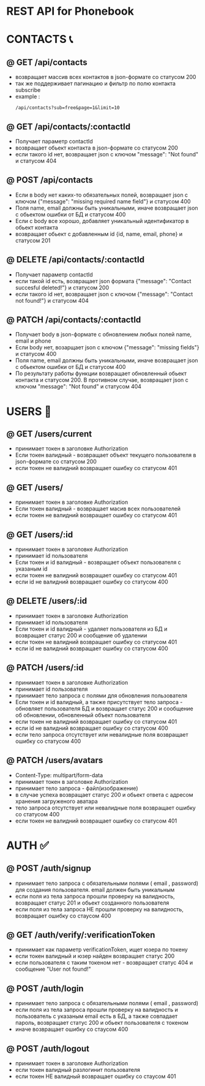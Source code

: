 # REST API for Phonebook

# CONTACTS :telephone_receiver:

## @ GET /api/contacts

- возвращает массив всех контактов в json-формате со статусом 200
- так же поддерживает пагинацию и фильтр по полю контакта subscribe
- example :
  ```
  /api/contacts?sub=free&page=1&limit=10
  ```

## @ GET /api/contacts/:contactId

- Получает параметр contactId
- возвращает обьект контакта в json-формате со статусом 200
- если такого id нет, возвращает json с ключом "message": "Not found" и статусом 404

## @ POST /api/contacts

- Если в body нет каких-то обязательных полей, возвращает json с ключом {"message": "missing
  required name field"} и статусом 400
- Поля name, email должны быть уникальными, иначе возвращает json с обьектом ошибки от БД и статусом
  400
- Если с body все хорошо, добавляет уникальный идентификатор в обьект контакта
- возвращает обьект с добавленным id {id, name, email, phone} и статусом 201

## @ DELETE /api/contacts/:contactId

- Получает параметр contactId
- если такой id есть, возвращает json формата {"message": "Contact succesful deleted!"} и статусом
  200
- если такого id нет, возвращает json с ключом {"message": "Contact not found!"} и статусом 404

## @ PATCH /api/contacts/:contactId

- Получает body в json-формате c обновлением любых полей name, email и phone
- Если body нет, возарщает json с ключом {"message": "missing fields"} и статусом 400
- Поля name, email должны быть уникальными, иначе возвращает json с обьектом ошибки от БД и статусом
  400
- По результату работы функции возвращает обновленный обьект контакта и статусом 200. В противном
  случае, возвращает json с ключом "message": "Not found" и статусом 404

# USERS :couple:

## @ GET /users/current

- принимает токен в заголовке Authorization
- Если токен валидный - возвращает объект текущего пользователя в json-формате со статусом 200
- если токен не валидний возвращает ошибку со статусом 401

## @ GET /users/

- принимает токен в заголовке Authorization
- Если токен валидный - возвращает масив всех пользователей
- если токен не валидний возвращает ошибку со статусом 401

## @ GET /users/:id

- принимает токен в заголовке Authorization
- принимает id пользователя
- Если токен и id валидный - возвращает объект пользователя с указаным id
- если токен не валидний возвращает ошибку со статусом 401
- если id не валидний возвращает ошибку со статусом 400

## @ DELETE /users/:id

- принимает токен в заголовке Authorization
- принимает id пользователя
- Если токен и id валидный - удаляет пользователя из БД и возвращает статус 200 и сообщение об
  удалении
- если токен не валидний возвращает ошибку со статусом 401
- если id не валидний возвращает ошибку со статусом 400

## @ PATCH /users/:id

- принимает токен в заголовке Authorization
- принимает id пользователя
- принимает тело запроса с полями для обновления пользователя
- Если токен и id валидный, а также присутствует тело запроса - обновляет пользователя БД и
  возвращает статус 200 и сообщение об обновлении, обновленный объект пользователя
- если токен не валидний возвращает ошибку со статусом 401
- если id не валидний возвращает ошибку со статусом 400
- если тело запроса отсутствует или невалидные поля возвращает ошибку со статусом 400

## @ PATCH /users/avatars

- Content-Type: multipart/form-data
- принимает токен в заголовке Authorization
- принимает тело запроса - файл(изображение)
- в случае успеха возвращает статус 200 и обьект ответа с адресом хранения загруженого аватара
- тело запроса отсутствует или невалидные поля возвращает ошибку со статусом 400
- если токен не валидний возвращает ошибку со статусом 401

# AUTH :white_check_mark:

## @ POST /auth/signup

- принимает тело запроса с обязательными полями ( email , password) для создания пользователя. email
  должен быть уникальным
- если поля из тела запроса прошли проверку на валидность, возвращает статус 201 и обьект созданного
  пользователя
- если поля из тела запроса НЕ прошли проверку на валидность, возвращает ошибку со стаусом 400

## @ GET /auth/verify/:verificationToken

- принимает как параметр verificationToken, ищет юзера по токену
- если токен валидный и юзер найден возвращает статус 200
- если пользователя с таким токеном нет - возвращает статус 404 и сообщение "User not found!"

## @ POST /auth/login

- принимает тело запроса с обязательными полями ( email , password)
- если поля из тела запроса прошли проверку на валидность и пользователь с указаным email есть в БД,
  а также совпадает пароль, возвращает статус 200 и обьект пользователя с токеном
- иначе возвращает ошибку со стаусом 400

## @ POST /auth/logout

- принимает токен в заголовке Authorization
- если токен валидный разлогинит пользователя
- если токен НЕ валидный возвращает ошибку со стаусом 401
